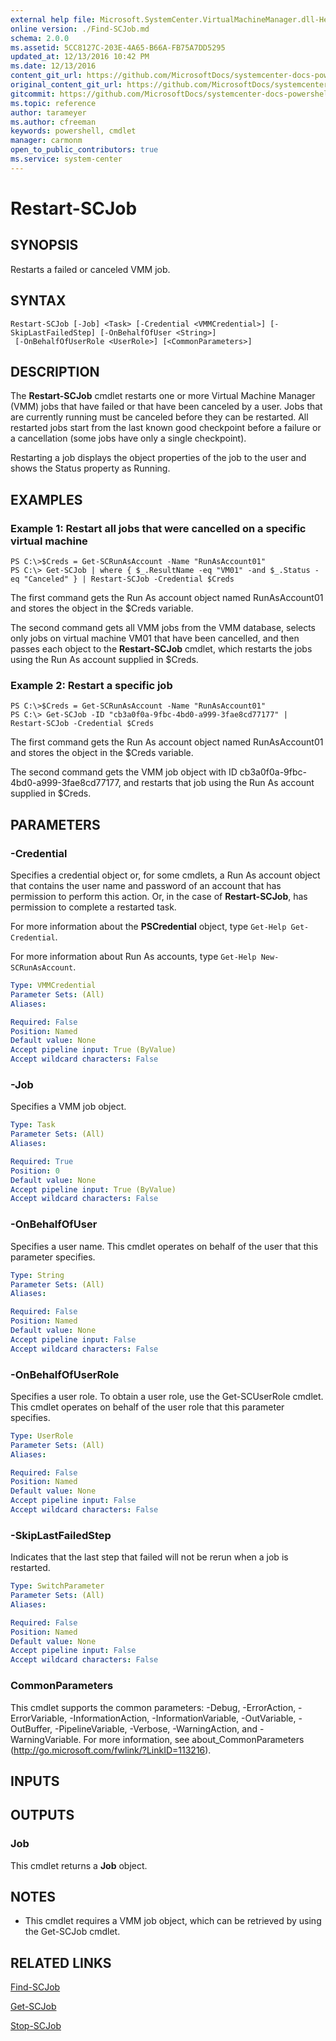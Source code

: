```yaml
---
external help file: Microsoft.SystemCenter.VirtualMachineManager.dll-Help.xml
online version: ./Find-SCJob.md
schema: 2.0.0
ms.assetid: 5CC8127C-203E-4A65-B66A-FB75A7DD5295
updated_at: 12/13/2016 10:42 PM
ms.date: 12/13/2016
content_git_url: https://github.com/MicrosoftDocs/systemcenter-docs-powershell/blob/master/systemcenter-cmdlets/VirtualMachineManager/v1/Restart-SCJob.md
original_content_git_url: https://github.com/MicrosoftDocs/systemcenter-docs-powershell/blob/master/systemcenter-cmdlets/VirtualMachineManager/v1/Restart-SCJob.md
gitcommit: https://github.com/MicrosoftDocs/systemcenter-docs-powershell/blob/ea9507ac2178040476af5407227db8cb97701ea9/systemcenter-cmdlets/VirtualMachineManager/v1/Restart-SCJob.md
ms.topic: reference
author: tarameyer
ms.author: cfreeman
keywords: powershell, cmdlet
manager: carmonm
open_to_public_contributors: true
ms.service: system-center
---
```


# Restart-SCJob

## SYNOPSIS
Restarts a failed or canceled VMM job.

## SYNTAX

```
Restart-SCJob [-Job] <Task> [-Credential <VMMCredential>] [-SkipLastFailedStep] [-OnBehalfOfUser <String>]
 [-OnBehalfOfUserRole <UserRole>] [<CommonParameters>]
```

## DESCRIPTION
The **Restart-SCJob** cmdlet restarts one or more Virtual Machine Manager (VMM) jobs that have failed or that have been canceled by a user.
Jobs that are currently running must be canceled before they can be restarted.
All restarted jobs start from the last known good checkpoint before a failure or a cancellation (some jobs have only a single checkpoint).

Restarting a job displays the object properties of the job to the user and shows the Status property as Running.

## EXAMPLES

### Example 1: Restart all jobs that were cancelled on a specific virtual machine
```
PS C:\>$Creds = Get-SCRunAsAccount -Name "RunAsAccount01"
PS C:\> Get-SCJob | where { $_.ResultName -eq "VM01" -and $_.Status -eq "Canceled" } | Restart-SCJob -Credential $Creds
```

The first command gets the Run As account object named RunAsAccount01 and stores the object in the $Creds variable.

The second command gets all VMM jobs from the VMM database, selects only jobs on virtual machine VM01 that have been cancelled, and then passes each object to the **Restart-SCJob** cmdlet, which restarts the jobs using the Run As account supplied in $Creds.

### Example 2: Restart a specific job
```
PS C:\>$Creds = Get-SCRunAsAccount -Name "RunAsAccount01"
PS C:\> Get-SCJob -ID "cb3a0f0a-9fbc-4bd0-a999-3fae8cd77177" | Restart-SCJob -Credential $Creds
```

The first command gets the Run As account object named RunAsAccount01 and stores the object in the $Creds variable.

The second command gets the VMM job object with ID cb3a0f0a-9fbc-4bd0-a999-3fae8cd77177, and restarts that job using the Run As account supplied in $Creds.

## PARAMETERS

### -Credential
Specifies a credential object or, for some cmdlets, a Run As account object that contains the user name and password of an account that has permission to perform this action.
Or, in the case of **Restart-SCJob**, has permission to complete a restarted task.

For more information about the **PSCredential** object, type `Get-Help Get-Credential`.

For more information about Run As accounts, type `Get-Help New-SCRunAsAccount`.

```yaml
Type: VMMCredential
Parameter Sets: (All)
Aliases: 

Required: False
Position: Named
Default value: None
Accept pipeline input: True (ByValue)
Accept wildcard characters: False
```

### -Job
Specifies a VMM job object.

```yaml
Type: Task
Parameter Sets: (All)
Aliases: 

Required: True
Position: 0
Default value: None
Accept pipeline input: True (ByValue)
Accept wildcard characters: False
```

### -OnBehalfOfUser
Specifies a user name.
This cmdlet operates on behalf of the user that this parameter specifies.

```yaml
Type: String
Parameter Sets: (All)
Aliases: 

Required: False
Position: Named
Default value: None
Accept pipeline input: False
Accept wildcard characters: False
```

### -OnBehalfOfUserRole
Specifies a user role.
To obtain a user role, use the Get-SCUserRole cmdlet.
This cmdlet operates on behalf of the user role that this parameter specifies.

```yaml
Type: UserRole
Parameter Sets: (All)
Aliases: 

Required: False
Position: Named
Default value: None
Accept pipeline input: False
Accept wildcard characters: False
```

### -SkipLastFailedStep
Indicates that the last step that failed will not be rerun when a job is restarted.

```yaml
Type: SwitchParameter
Parameter Sets: (All)
Aliases: 

Required: False
Position: Named
Default value: None
Accept pipeline input: False
Accept wildcard characters: False
```

### CommonParameters
This cmdlet supports the common parameters: -Debug, -ErrorAction, -ErrorVariable, -InformationAction, -InformationVariable, -OutVariable, -OutBuffer, -PipelineVariable, -Verbose, -WarningAction, and -WarningVariable. For more information, see about_CommonParameters (http://go.microsoft.com/fwlink/?LinkID=113216).

## INPUTS

## OUTPUTS

### Job
This cmdlet returns a **Job** object.

## NOTES
* This cmdlet requires a VMM job object, which can be retrieved by using the Get-SCJob cmdlet.

## RELATED LINKS

[Find-SCJob](xref:VirtualMachineManager/v1/Find-SCJob.md)

[Get-SCJob](xref:VirtualMachineManager/v1/Get-SCJob.md)

[Stop-SCJob](xref:VirtualMachineManager/v1/Stop-SCJob.md)

